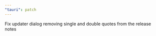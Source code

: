 ```yaml
---
"tauri": patch
---
```


Fix updater dialog removing single and double quotes from the release notes
